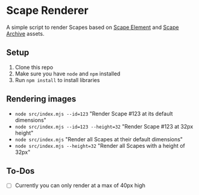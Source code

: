 # Scape Renderer

A simple script to render Scapes based on [Scape Element](https://opensea.io/collection/scape-elements) and [Scape Archive](https://medium.com/scapes-eth/welcome-to-the-scapes-archive-8d41b9237359) assets.

## Setup
1. Clone this repo
2. Make sure you have `node` and `npm` installed
3. Run `npm install` to install libraries

## Rendering images
- `node src/index.mjs --id=123` "Render Scape #123 at its default dimensions"
- `node src/index.mjs --id=123 --height=32` "Render Scape #123 at 32px height"
- `node src/index.mjs` "Render all Scapes at their default dimensions"
- `node src/index.mjs --height=32` "Render all Scapes with a height of 32px"

## To-Dos
- [ ] Currently you can only render at a max of 40px high

